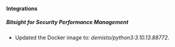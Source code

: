 #### Integrations
##### Bitsight for Security Performance Management
- Updated the Docker image to: *demisto/python3:3.10.13.88772*.

